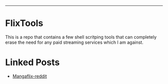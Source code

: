 <hr>

# FlixTools

This is a repo that contains a few shell scritping tools that can completely erase the need for any paid streaming services which I am against.


# Linked Posts

- [Mangaflix-reddit](https://www.reddit.com/r/unixporn/comments/szchcv/oc_mangaflix_minimalistic_5_line_script_to/)
